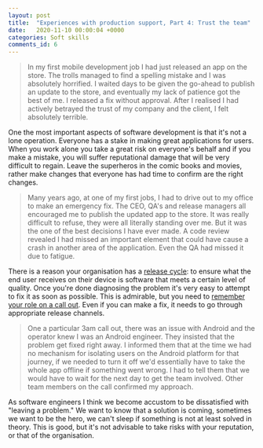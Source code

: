 ```yaml
---
layout: post
title:  "Experiences with production support, Part 4: Trust the team"
date:   2020-11-10 00:00:04 +0000
categories: Soft skills
comments_id: 6
---
```

> In my first mobile development job I had just released an app on the store. The trolls managed to find a spelling mistake and I was absolutely horrified. I waited days to be given the go-ahead to publish an update to the store, and eventually my lack of patience got the best of me. I released a fix without approval. After I realised I had actively betrayed the trust of my company and the client, I felt absolutely terrible.

One the most important aspects of software development is that it's not a lone operation. Everyone has a stake in making great applications for users. When you work alone you take a great risk on everyone's behalf and if you make a mistake, you will suffer reputational damage that will be very difficult to regain. Leave the superheros in the comic books and movies, rather make changes that everyone has had time to confirm are the right changes.

 > Many years ago, at one of my first jobs, I had to drive out to my office to make an emergency fix. The CEO, QA's and release managers all encouraged me to publish the updated app to the store. It was really difficult to refuse, they were all literally standing over me. But it was the one of the best decisions I have ever made. A code review revealed I had missed an important element that could have cause a crash in another area of the application. Even the QA had missed it due to fatigue.

There is a reason your organisation has a [release cycle][RELEASECYCLE]: to ensure what the end user receives on their device is software that meets a certain level of quality. Once you're done diagnosing the problem it's very easy to attempt to fix it as soon as possible. This is admirable, but you need to [remember your role on a call out][PART1]. Even if you can make a fix, it needs to go through appropriate release channels.

 > One a particular 3am call out, there was an issue with Android and the operator knew I was an Android engineer. They insisted that the problem get fixed right away. I informed them that at the time we had no mechanism for isolating users on the Android platform for that journey, if we needed to turn it off we'd essentially have to take the whole app offline if something went wrong. I had to tell them that we would have to wait for the next day to get the team involved. Other team members on the call confirmed my approach.

As software engineers I think we become accustom to be dissatisfied with "leaving a problem." We want to know that a solution is coming, sometimes we want to be the hero, we can't sleep if something is not at least solved in theory. This is good, but it's not advisable to take risks with your reputation, or that of the organisation.

[PART1]: https://qbalsdon.github.io/soft/skills/2020/11/06/prod-support-part-1.html
[RELEASECYCLE]: https://en.wikipedia.org/wiki/Software_release_life_cycle#:~:text=A%20software%20release%20life%20cycle,still%20present%20in%20the%20software.
